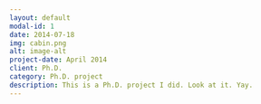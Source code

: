 ```yaml
---
layout: default
modal-id: 1
date: 2014-07-18
img: cabin.png
alt: image-alt
project-date: April 2014
client: Ph.D.
category: Ph.D. project
description: This is a Ph.D. project I did. Look at it. Yay.
---
```

